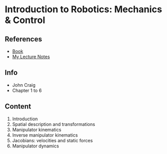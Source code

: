 # Introduction to Robotics: Mechanics & Control

## References
* [Book](http://www.mech.sharif.ir/c/document_library/get_file?uuid=5a4bb247-1430-4e46-942c-d692dead831f&groupId=14040)
* [My Lecture Notes](https://github.com/notebook-org/robotics/blob/master/Robot%20Mechanics%20and%20Motion%20Planning/Robot%20Mechanics/Robot_mechanical_system_Stanford/Robot_mechanical_system_Stanford.md)

## Info
- John Craig
- Chapter 1 to 6

## Content
1. Introduction
2. Spatial description and transformations
3. Manipulator kinematics
4. Inverse manipulator kinematics
5. Jacobians: velocities and static forces
6. Manipulator dynamics
